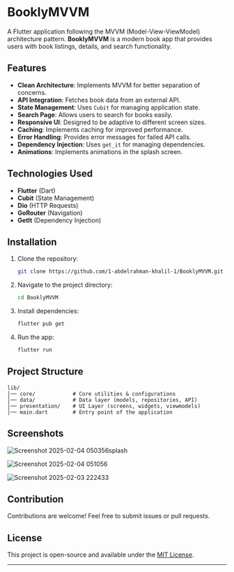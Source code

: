 # BooklyMVVM

A Flutter application following the MVVM (Model-View-ViewModel) architecture pattern. **BooklyMVVM** is a modern book app that provides users with book listings, details, and search functionality.

## Features

- **Clean Architecture**: Implements MVVM for better separation of concerns.
- **API Integration**: Fetches book data from an external API.
- **State Management**: Uses `Cubit` for managing application state.
- **Search Page**: Allows users to search for books easily.
- **Responsive UI**: Designed to be adaptive to different screen sizes.
- **Caching**: Implements caching for improved performance.
- **Error Handling**: Provides error messages for failed API calls.
- **Dependency Injection**: Uses `get_it` for managing dependencies.
- **Animations**: Implements animations in the splash screen.
## Technologies Used

- **Flutter** (Dart)
- **Cubit** (State Management)
- **Dio** (HTTP Requests)
- **GoRouter** (Navigation)
- **GetIt** (Dependency Injection)

## Installation

1. Clone the repository:
   ```sh
   git clone https://github.com/1-abdelrahman-khalil-1/BooklyMVVM.git
   ```
2. Navigate to the project directory:
   ```sh
   cd BooklyMVVM
   ```
3. Install dependencies:
   ```sh
   flutter pub get
   ```
4. Run the app:
   ```sh
   flutter run
   ```

## Project Structure

```
lib/
│── core/            # Core utilities & configurations
│── data/            # Data layer (models, repositories, API)
│── presentation/    # UI Layer (screens, widgets, viewmodels)
│── main.dart        # Entry point of the application
```

## Screenshots
![Screenshot 2025-02-04 050356splash](https://github.com/user-attachments/assets/bf9e4666-06dc-4977-8440-4cb4aee950e1)


![Screenshot 2025-02-04 051056](https://github.com/user-attachments/assets/c379d7d1-debf-41d4-8cc8-e5d159ab9498)


![Screenshot 2025-02-03 222433](https://github.com/user-attachments/assets/40c87650-2283-49c9-a860-c67b5a2d66ce)

## Contribution

Contributions are welcome! Feel free to submit issues or pull requests.

## License

This project is open-source and available under the [MIT License](LICENSE).

---
